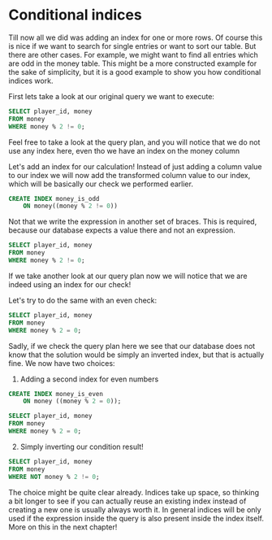 # Conditional indices

Till now all we did was adding an index for one or more rows. Of course this is nice if we want to search for single 
entries or want to sort our table. But there are other cases. For example, we might want to find all entries which 
are odd in the money table. This might be a more constructed example for the sake of simplicity, but it is a good 
example to show you how conditional indices work.

First lets take a look at our original query we want to execute:

```sql
SELECT player_id, money
FROM money
WHERE money % 2 != 0;
```

Feel free to take a look at the query plan, and you will notice that we do not use any index here, even tho we have 
an index on the money column 

Let's add an index for our calculation! Instead of just adding a column value to our index we will now add the 
transformed column value to our index, which will be basically our check we performed earlier.

```sql
CREATE INDEX money_is_odd 
    ON money((money % 2 != 0))
```

Not that we write the expression in another set of braces. This is required, because our database expects a value 
there and not an expression.

```sql
SELECT player_id, money
FROM money
WHERE money % 2 != 0;
```

If we take another look at our query plan now we will notice that we are indeed using an index for our check!

Let's try to do the same with an even check:

```sql
SELECT player_id, money
FROM money
WHERE money % 2 = 0;
```

Sadly, if we check the query plan here we see that our database does not know that the solution would be simply an 
inverted index, but that is actually fine. We now have two choices:

1. Adding a second index for even numbers

```sql
CREATE INDEX money_is_even
    ON money ((money % 2 = 0));

SELECT player_id, money
FROM money
WHERE money % 2 = 0;
```
2. Simply inverting our condition result!

```sql
SELECT player_id, money
FROM money
WHERE NOT money % 2 != 0;
```

The choice might be quite clear already. Indices take up space, so thinking a bit longer to see if you can actually 
reuse an existing index instead of creating a new one is usually always worth it. In general indices will be only 
used if the expression inside the query is also present inside the index itself. More on this in the next chapter!
